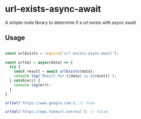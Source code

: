 # url-exists-async-await

A simple node library to determine if a url exists with async await


## Usage
  

```javascript

const urlExists = require('url-exists-async-await');
 
const urlVal = async(data) => {
  try {
    const result = await urlExists(data);
    console.log(`Result for ${data} is ${result}`);
  } catch(err) {
    console.log(err);
  }
}

urlVal('https://www.google.com'); // true

urlVal('https://www.fakeurl.notreal'); // false

```
